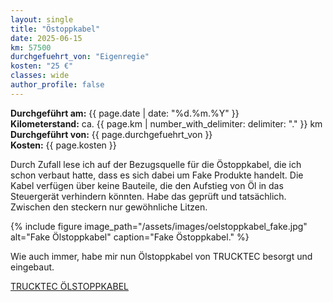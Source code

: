 ```yaml
---
layout: single
title: "Östoppkabel"
date: 2025-06-15
km: 57500
durchgefuehrt_von: "Eigenregie"
kosten: "25 €"
classes: wide
author_profile: false
---
```


**Durchgeführt am:** {{ page.date | date: "%d.%m.%Y" }}  
**Kilometerstand:** ca. {{ page.km | number_with_delimiter: delimiter: "." }} km  
**Durchgeführt von:** {{ page.durchgefuehrt_von }}  
**Kosten:** {{ page.kosten }}


Durch Zufall lese ich auf der Bezugsquelle für die Östoppkabel, die ich schon verbaut hatte, dass es sich dabei um Fake Produkte handelt.
Die Kabel verfügen über keine Bauteile, die den Aufstieg von Öl in das Steuergerät verhindern könnten. Habe das geprüft und tatsächlich. Zwischen den steckern nur gewöhnliche Litzen. 

{% include figure image_path="/assets/images/oelstoppkabel_fake.jpg" alt="Fake Ölstoppkabel" caption="Fake Östoppkabel." %}





Wie auch immer, habe mir nun Ölstoppkabel von TRUCKTEC besorgt und eingebaut.

[TRUCKTEC ÖLSTOPPKABEL](https://www.bandel-online.de/elektrik/sonstige-elektro-teile/oel-stop-kabel-nockenwellensensor-adapterstecker-mercedes-benz-om111-om271.html)
